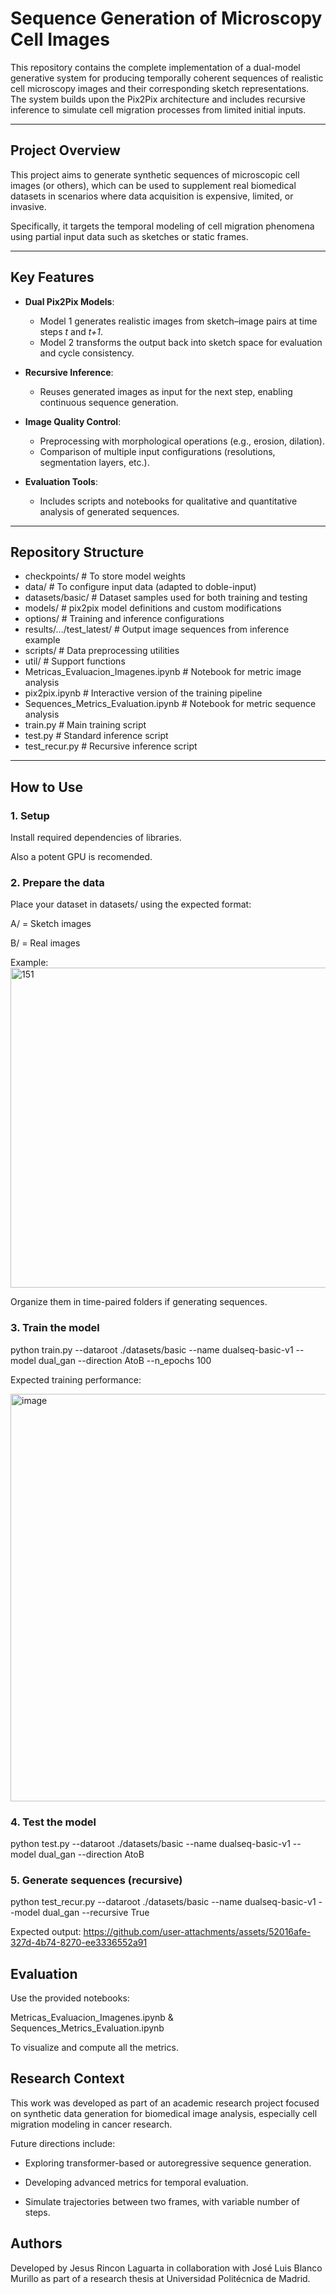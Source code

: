 # Sequence Generation of Microscopy Cell Images

This repository contains the complete implementation of a dual-model generative system for producing temporally coherent sequences of realistic cell microscopy images and their corresponding sketch representations. The system builds upon the Pix2Pix architecture and includes recursive inference to simulate cell migration processes from limited initial inputs.

---

## Project Overview

This project aims to generate synthetic sequences of microscopic cell images (or others), which can be used to supplement real biomedical datasets in scenarios where data acquisition is expensive, limited, or invasive.

Specifically, it targets the temporal modeling of cell migration phenomena using partial input data such as sketches or static frames.

---

## Key Features

- **Dual Pix2Pix Models**: 
  - Model 1 generates realistic images from sketch–image pairs at time steps *t* and *t+1*.
  - Model 2 transforms the output back into sketch space for evaluation and cycle consistency.

- **Recursive Inference**:
  - Reuses generated images as input for the next step, enabling continuous sequence generation.

- **Image Quality Control**:
  - Preprocessing with morphological operations (e.g., erosion, dilation).
  - Comparison of multiple input configurations (resolutions, segmentation layers, etc.).

- **Evaluation Tools**:
  - Includes scripts and notebooks for qualitative and quantitative analysis of generated sequences.

---

## Repository Structure

 - checkpoints/ # To store model weights
 - data/ # To configure input data (adapted to doble-input)
 - datasets/basic/ # Dataset samples used for both training and testing
 - models/ # pix2pix model definitions and custom modifications
 - options/ # Training and inference configurations
 - results/.../test_latest/ # Output image sequences from inference example
 - scripts/ # Data preprocessing utilities
 - util/ # Support functions
 - Metricas_Evaluacion_Imagenes.ipynb # Notebook for metric image analysis
 - pix2pix.ipynb # Interactive version of the training pipeline
 - Sequences_Metrics_Evaluation.ipynb # Notebook for metric sequence analysis
 - train.py # Main training script
 - test.py # Standard inference script
 - test_recur.py # Recursive inference script

---

## How to Use

### 1. Setup

Install required dependencies of libraries.

Also a potent GPU is recomended.

### 2. Prepare the data

Place your dataset in datasets/ using the expected format:

A/ = Sketch images

B/ = Real images

Example: 
<img width="1024" height="512" alt="151" src="https://github.com/user-attachments/assets/16a745e0-7820-4d15-9760-ae9d70db5236" />


Organize them in time-paired folders if generating sequences.

### 3. Train the model
python train.py --dataroot ./datasets/basic --name dualseq-basic-v1 --model dual_gan --direction AtoB --n_epochs 100

Expected training performance:

<img width="651" height="652" alt="image" src="https://github.com/user-attachments/assets/8aaecaa8-c400-4f2d-b89c-f0e3d6d58ae8" />

### 4. Test the model
python test.py --dataroot ./datasets/basic --name dualseq-basic-v1 --model dual_gan --direction AtoB

### 5. Generate sequences (recursive)
python test_recur.py --dataroot ./datasets/basic --name dualseq-basic-v1 --model dual_gan --recursive True

Expected output:
https://github.com/user-attachments/assets/52016afe-327d-4b74-8270-ee3336552a91


## Evaluation

Use the provided notebooks:

Metricas_Evaluacion_Imagenes.ipynb & Sequences_Metrics_Evaluation.ipynb

To visualize and compute all the metrics.

## Research Context

This work was developed as part of an academic research project focused on synthetic data generation for biomedical image analysis, especially cell migration modeling in cancer research.

Future directions include:

 - Exploring transformer-based or autoregressive sequence generation.

 - Developing advanced metrics for temporal evaluation.

 - Simulate trajectories between two frames, with variable number of steps.


## Authors

Developed by Jesus Rincon Laguarta in collaboration with José Luis Blanco Murillo as part of a research thesis at Universidad Politécnica de Madrid.
